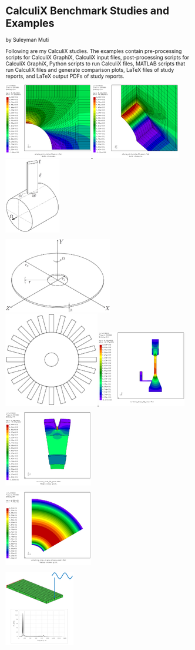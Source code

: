 # CalculiX Benchmark Studies and Examples
by Suleyman Muti

Following are my CalculiX studies. The examples contain pre-processing scripts for CalculiX GraphiX, CalculiX input files, post-processing scripts for CalculiX GraphiX, Python scripts to run CalculiX files, MATLAB scripts that run CalculiX files and generate comparison plots, LaTeX files of study reports, and LaTeX output PDFs of study reports.

[<img
  src="plate_with_hole_2D\images\results_hole_zoom.png"
  height="200"
  title="2D Plate with Hole in Tension">
](plate_with_hole_2D)
[<img
  src="plate_with_hole_3D\images\results_hole_zoom.png"
  height="200"
  title="3D Plate with Hole in Tension">
](plate_with_hole_3D)
[<img
  src="rotating_cantilever_beam\images\rotating_cantilever_beam.png"
  height="200"
  title="Rotating Cantilever Beam">
](rotating_cantilever_beam)

[<img
  src="rotating_disk_axisymmetric\images\rotating_disk_axisymmetric.png"
  height="200"
  title="Rotating Hollow Disk with Axisymmetric Elements">
](rotating_disk_axisymmetric) 
[<img
  src="blisk\images\blisk_with_given_parameters.png"
  height="250"
  title="Two-dimensional Blisk">
](blisk) 
[<img
  src="turbine_disk_2D\images\radial_stress.png"
  height="200"
  title="2D Turbine Disk">
](turbine_disk_2D)

[<img
  src="turbine_disk_3D\images\hoop_stress.png"
  height="200"
  title="3D Turbine Disk">
](turbine_disk_3D) 

[<img
  src="rotating_disk_plane_stress\images\radial_stress.png"
  height="200"
  title="Rotating Hollow Disk with Plane Stress Elements">
](rotating_disk_plane_stress) 



[<img
  src="beam_steady_state_dynamics\images\beamdy3d.png"
  height="200"
  title="Beam Steady State Dynamics Analysis">
](beam_steady_state_dynamics) 

